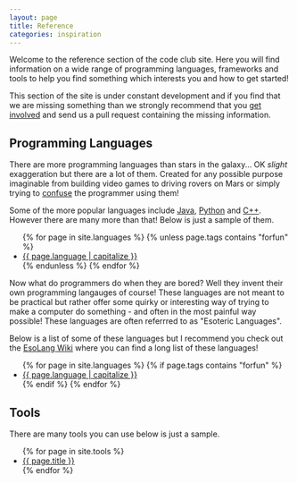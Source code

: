 ```yaml
---
layout: page
title: Reference
categories: inspiration
---
```


Welcome to the reference section of the code club site. Here you will find
information on a wide range of programming languages, frameworks and tools to
help you find something which interests you and how to get started!

This section of the site is under constant development and if you find that we
are missing something than we strongly recommend that you 
[get involved](/getinvolved.html) and send us a pull request containing the
missing information.

## Programming Languages
There are more programming languages than stars in the galaxy... OK
*slight* exaggeration but there are a lot of them. Created for any
possible purpose imaginable from building video games to driving rovers on Mars
or simply trying to [confuse](/languages/brainfk.html) the programmer using
them!


Some of the more popular languages include [Java](/languages/java.html),
[Python](/languages/python.html) and [C++](/languages/C++.html).
However there are many more than that! Below is just a sample of them.

<div class="two-cols">
    <ul>
        {% for page in site.languages %}
	        {% unless page.tags contains "forfun" %}
                <li><a href="{{ page.url }}">{{ page.language | capitalize }}</a></li>
	        {% endunless %}
        {% endfor %}
    </ul>
</div>

Now what do programmers do when they are bored? Well they invent their own
programming langauges of course!
These languages are not meant to be practical but rather offer some quirky or
interesting way of trying to make a computer do something - and often in the 
most painful way possible! These languages are often referrred to as
"Esoteric Languages".

Below is a list of some of these languages but I recommend you check out the
[EsoLang Wiki](https://esolangs.org/wiki/Language_list) where you can find
a long list of these languages!

<div class="two-cols">
    <ul>
        {% for page in site.languages %}
	        {% if page.tags contains "forfun" %}
                <li><a href="{{ page.url }}">{{ page.language | capitalize }}</a></li>
	        {% endif %}
        {% endfor %}
    </ul>
</div>

## Tools

There are many tools you can use below is just a sample.

<div class="two-cols">
    <ul>
        {% for page in site.tools %}
            <li><a href="{{ page.url }}">{{ page.title }}</a></li>
        {% endfor %}
    </ul>
</div>
